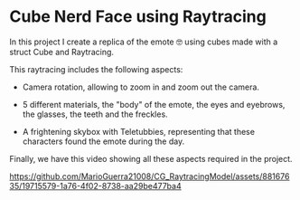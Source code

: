 # Cube Nerd Face using Raytracing

In this project I create a replica of the emote 🤓 using cubes made with a struct Cube and Raytracing.

This raytracing includes the following aspects:

* Camera rotation, allowing to zoom in and zoom out the camera.

* 5 different materials, the "body" of the emote, the eyes and eyebrows, the glasses, the teeth and the freckles.

* A frightening skybox with Teletubbies, representing that these characters found the emote during the day.

Finally, we have this video showing all these aspects required in the project.

https://github.com/MarioGuerra21008/CG_RaytracingModel/assets/88167635/19715579-1a76-4f02-8738-aa29be477ba4

